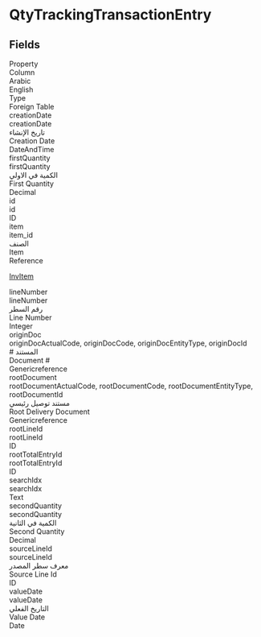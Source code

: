 
<div class='tableName'>


# QtyTrackingTransactionEntry
</div>


<ContentFilter/>

<div class='searchable'>

## Fields

<div class="nama-table">
<div class="row header-row">
<div class="cell">Property</div>
<div class="cell">Column</div>
<div class="cell">Arabic</div>
<div class="cell">English</div>
<div class="cell">Type</div>
<div class="cell">Foreign Table</div>
</div><div class="row searchable" id="creationDate">
<div class="cell" data-label="Property">creationDate</div>
<div class="cell" data-label="Column">creationDate</div>
<div class="cell" data-label="Arabic">تاريخ الإنشاء</div>
<div class="cell" data-label="English">Creation Date</div>
<div class="cell" data-label="Type">DateAndTime</div>

</div>

<div class="row searchable" id="firstQuantity">
<div class="cell" data-label="Property">firstQuantity</div>
<div class="cell" data-label="Column">firstQuantity</div>
<div class="cell" data-label="Arabic">الكمية في الاولي</div>
<div class="cell" data-label="English">First Quantity</div>
<div class="cell" data-label="Type">Decimal</div>

</div>

<div class="row searchable" id="id">
<div class="cell" data-label="Property">id</div>
<div class="cell" data-label="Column">id</div>
<div class="cell" data-label="Arabic"></div>
<div class="cell" data-label="English"></div>
<div class="cell" data-label="Type">ID</div>

</div>

<div class="row searchable" id="item">
<div class="cell" data-label="Property">item</div>
<div class="cell" data-label="Column">item_id</div>
<div class="cell" data-label="Arabic">الصنف</div>
<div class="cell" data-label="English">Item</div>
<div class="cell" data-label="Type">Reference</div>
<div class="cell" data-label="Foreign Table">

 [InvItem](/modules/supplychain/InvItem.md) 
</div>
</div>

<div class="row searchable" id="lineNumber">
<div class="cell" data-label="Property">lineNumber</div>
<div class="cell" data-label="Column">lineNumber</div>
<div class="cell" data-label="Arabic">رقم السطر</div>
<div class="cell" data-label="English">Line Number</div>
<div class="cell" data-label="Type">Integer</div>

</div>

<div class="row searchable" id="originDoc">
<div class="cell" data-label="Property">originDoc</div>
<div class="cell gen-ref-column" data-label="Column">originDocActualCode,  originDocCode,  originDocEntityType,  originDocId</div>
<div class="cell" data-label="Arabic"> # المستند</div>
<div class="cell" data-label="English"> Document #</div>
<div class="cell" data-label="Type">Genericreference</div>

</div>

<div class="row searchable" id="rootDocument">
<div class="cell" data-label="Property">rootDocument</div>
<div class="cell gen-ref-column" data-label="Column">rootDocumentActualCode,  rootDocumentCode,  rootDocumentEntityType,  rootDocumentId</div>
<div class="cell" data-label="Arabic"> مستند توصيل رئيسي</div>
<div class="cell" data-label="English"> Root Delivery Document</div>
<div class="cell" data-label="Type">Genericreference</div>

</div>

<div class="row searchable" id="rootLineId">
<div class="cell" data-label="Property">rootLineId</div>
<div class="cell" data-label="Column">rootLineId</div>
<div class="cell" data-label="Arabic"></div>
<div class="cell" data-label="English"></div>
<div class="cell" data-label="Type">ID</div>

</div>

<div class="row searchable" id="rootTotalEntryId">
<div class="cell" data-label="Property">rootTotalEntryId</div>
<div class="cell" data-label="Column">rootTotalEntryId</div>
<div class="cell" data-label="Arabic"></div>
<div class="cell" data-label="English"></div>
<div class="cell" data-label="Type">ID</div>

</div>

<div class="row searchable" id="searchIdx">
<div class="cell" data-label="Property">searchIdx</div>
<div class="cell" data-label="Column">searchIdx</div>
<div class="cell" data-label="Arabic"></div>
<div class="cell" data-label="English"></div>
<div class="cell" data-label="Type">Text</div>

</div>

<div class="row searchable" id="secondQuantity">
<div class="cell" data-label="Property">secondQuantity</div>
<div class="cell" data-label="Column">secondQuantity</div>
<div class="cell" data-label="Arabic">الكمية في الثانية</div>
<div class="cell" data-label="English">Second Quantity</div>
<div class="cell" data-label="Type">Decimal</div>

</div>

<div class="row searchable" id="sourceLineId">
<div class="cell" data-label="Property">sourceLineId</div>
<div class="cell" data-label="Column">sourceLineId</div>
<div class="cell" data-label="Arabic">معرف سطر المصدر</div>
<div class="cell" data-label="English">Source Line Id</div>
<div class="cell" data-label="Type">ID</div>

</div>

<div class="row searchable" id="valueDate">
<div class="cell" data-label="Property">valueDate</div>
<div class="cell" data-label="Column">valueDate</div>
<div class="cell" data-label="Arabic">التاريخ الفعلي</div>
<div class="cell" data-label="English">Value Date</div>
<div class="cell" data-label="Type">Date</div>

</div>


</div>
</div>

